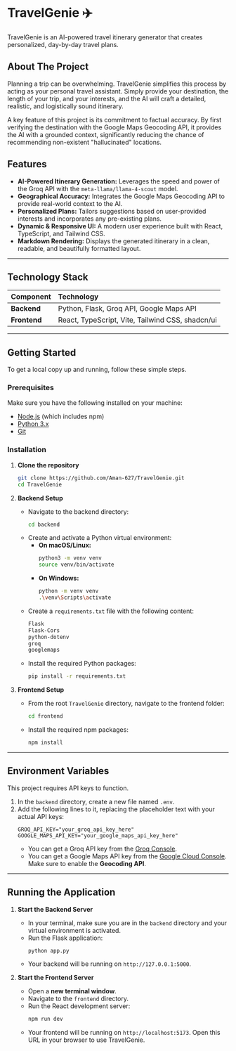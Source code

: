 # TravelGenie ✈️

TravelGenie is an AI-powered travel itinerary generator that creates personalized, day-by-day travel plans. 


## About The Project

Planning a trip can be overwhelming. TravelGenie simplifies this process by acting as your personal travel assistant. Simply provide your destination, the length of your trip, and your interests, and the AI will craft a detailed, realistic, and logistically sound itinerary.

A key feature of this project is its commitment to factual accuracy. By first verifying the destination with the Google Maps Geocoding API, it provides the AI with a grounded context, significantly reducing the chance of recommending non-existent "hallucinated" locations.

## Features

- **AI-Powered Itinerary Generation:** Leverages the speed and power of the Groq API with the `meta-llama/llama-4-scout` model.
- **Geographical Accuracy:** Integrates the Google Maps Geocoding API to provide real-world context to the AI.
- **Personalized Plans:** Tailors suggestions based on user-provided interests and incorporates any pre-existing plans.
- **Dynamic & Responsive UI:** A modern user experience built with React, TypeScript, and Tailwind CSS.
- **Markdown Rendering:** Displays the generated itinerary in a clean, readable, and beautifully formatted layout.

---

## Technology Stack

| Component | Technology                                                              |
| :-------- | :---------------------------------------------------------------------- |
| **Backend** | Python, Flask, Groq API, Google Maps API                                |
| **Frontend** | React, TypeScript, Vite, Tailwind CSS, shadcn/ui                        |

---

## Getting Started

To get a local copy up and running, follow these simple steps.

### Prerequisites

Make sure you have the following installed on your machine:
* [Node.js](https://nodejs.org/) (which includes npm)
* [Python 3.x](https://www.python.org/downloads/)
* [Git](https://git-scm.com/)

### Installation

1.  **Clone the repository**
    ```sh
    git clone https://github.com/Aman-627/TravelGenie.git
    cd TravelGenie
    ```

2.  **Backend Setup**

    * Navigate to the backend directory:
        ```sh
        cd backend
        ```
    * Create and activate a Python virtual environment:
        * **On macOS/Linux:**
            ```sh
            python3 -m venv venv
            source venv/bin/activate
            ```
        * **On Windows:**
            ```sh
            python -m venv venv
            .\venv\Scripts\activate
            ```
    * Create a `requirements.txt` file with the following content:
        ```txt
        Flask
        Flask-Cors
        python-dotenv
        groq
        googlemaps
        ```
    * Install the required Python packages:
        ```sh
        pip install -r requirements.txt
        ```

3.  **Frontend Setup**
    * From the root `TravelGenie` directory, navigate to the frontend folder:
        ```sh
        cd frontend
        ```
    * Install the required npm packages:
        ```sh
        npm install
        ```

---

## Environment Variables

This project requires API keys to function.

1.  In the `backend` directory, create a new file named `.env`.
2.  Add the following lines to it, replacing the placeholder text with your actual API keys:
    ```env
    GROQ_API_KEY="your_groq_api_key_here"
    GOOGLE_MAPS_API_KEY="your_google_maps_api_key_here"
    ```
    * You can get a Groq API key from the [Groq Console](https://console.groq.com/keys).
    * You can get a Google Maps API key from the [Google Cloud Console](https://console.cloud.google.com/google/maps-apis). Make sure to enable the **Geocoding API**.

---

## Running the Application

1.  **Start the Backend Server**
    * In your terminal, make sure you are in the `backend` directory and your virtual environment is activated.
    * Run the Flask application:
        ```sh
        python app.py
        ```
    * Your backend will be running on `http://127.0.0.1:5000`.

2.  **Start the Frontend Server**
    * Open a **new terminal window**.
    * Navigate to the `frontend` directory.
    * Run the React development server:
        ```sh
        npm run dev
        ```
    * Your frontend will be running on `http://localhost:5173`. Open this URL in your browser to use TravelGenie.
